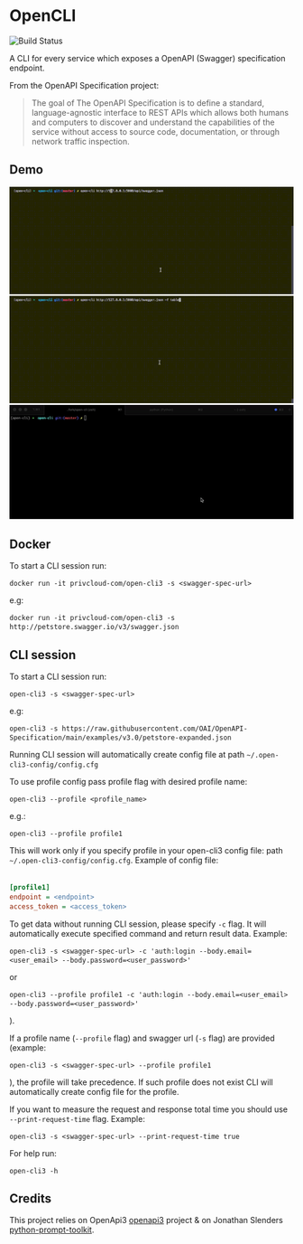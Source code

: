# OpenCLI
![Build Status](https://codebuild.us-east-1.amazonaws.com/badges?uuid=eyJlbmNyeXB0ZWREYXRhIjoiR2ZJNFp4S243bmNBVW13VGRuQkNndGRuVVRiK2tzSDhGRkcyQ1BhRWdCZXlnaGI0T2E5MlJ0dElzbjFqNEY5ZHFZcDdKYS9JT0h1SmVLdjF3Q1RDUnVZPSIsIml2UGFyYW1ldGVyU3BlYyI6Im9sdXhWQnh5K2FoMWI5NnYiLCJtYXRlcmlhbFNldFNlcmlhbCI6MX0%3D&branch=master)

A CLI for every service which exposes a OpenAPI (Swagger) specification endpoint.

From the OpenAPI Specification project:

> The goal of The OpenAPI Specification is to define a standard, language-agnostic interface to REST APIs which allows both humans and computers to discover and understand the capabilities of the service without access to source code, documentation, or through network traffic inspection.

## Demo

![Alt Text](https://github.com/privcloud-com/open-cli/blob/master/demo.gif)
![Alt Text](https://github.com/privcloud-com/open-cli/blob/master/demo_table.gif)
![Alt Text](https://github.com/privcloud-com/open-cli/blob/master/demo_profile.gif)

## Docker

To start a CLI session run:

    docker run -it privcloud-com/open-cli3 -s <swagger-spec-url>

e.g:

    docker run -it privcloud-com/open-cli3 -s http://petstore.swagger.io/v3/swagger.json


## CLI session

To start a CLI session run:

    open-cli3 -s <swagger-spec-url>

e.g:

    open-cli3 -s https://raw.githubusercontent.com/OAI/OpenAPI-Specification/main/examples/v3.0/petstore-expanded.json

Running CLI session will automatically create config file at path ```~/.open-cli3-config/config.cfg```

To use profile config pass profile flag with desired profile name:

    open-cli3 --profile <profile_name>

e.g.:

    open-cli3 --profile profile1

This will work only if you specify profile in your open-cli3 config file: path ```~/.open-cli3-config/config.cfg```.
Example of config file: 

```config.cfg

[profile1]
endpoint = <endpoint>
access_token = <access_token>

``` 

To get data without running CLI session, please specify ```-c``` flag. It will automatically execute specified command
and return result data. Example: 
    
    open-cli3 -s <swagger-spec-url> -c 'auth:login --body.email=<user_email> --body.password=<user_password>'

or 
    
    open-cli3 --profile profile1 -c 'auth:login --body.email=<user_email> --body.password=<user_password>'

). 

If a profile name (```--profile``` flag) and swagger url (```-s``` flag) are provided (example: 
    
    open-cli3 -s <swagger-spec-url> --profile profile1
    
), the profile will take precedence. If such profile does not exist CLI will automatically create config file for the 
profile.

If you want to measure the request and response total time you should use ```--print-request-time``` flag. Example:

    open-cli3 -s <swagger-spec-url> --print-request-time true
   
For help run:

    open-cli3 -h

Credits
-------
This project relies on OpenApi3 [openapi3](https://github.com/Dorthu/openapi3) project & on Jonathan Slenders [python-prompt-toolkit](https://github.com/jonathanslenders/python-prompt-toolkit).
